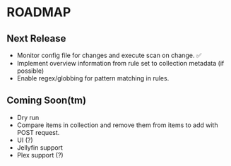 # ROADMAP

## Next Release

- Monitor config file for changes and execute scan on change. ✅
- Implement overview information from rule set to collection metadata (if possible)
- Enable regex/globbing for pattern matching in rules.

## Coming Soon(tm)

- Dry run
- Compare items in collection and remove them from items to add with POST request.
- UI (?)
- Jellyfin support
- Plex support (?)
